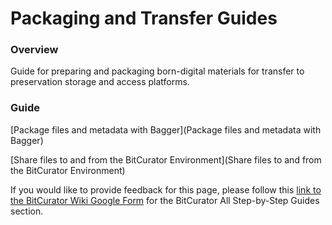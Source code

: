 Packaging and Transfer Guides
=============================





### Overview

Guide for preparing and packaging born-digital materials for transfer to preservation storage and access platforms.  


### Guide

[Package files and metadata with Bagger](Package files and metadata with Bagger)

[Share files to and from the BitCurator Environment](Share files to and from the BitCurator Environment)

  








 If you would like to provide feedback for this page, please follow this [link to the BitCurator Wiki Google Form](https://docs.google.com/forms/d/e/1FAIpQLSelmRx1VmgDEg3dU5_8cXZy9MZ5v8_sAl-Ur2nPFLAi6Lvu2w/viewform?usp=sf_link) for the BitCurator All Step-by-Step Guides section.



